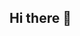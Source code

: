 ## Hi there 👋

<!--
**OleksandrBorovenskyi/OleksandrBorovenskyi** is a ✨ _special_ ✨ repository because its `README.md` (this file) appears on your GitHub profile.

<img alt="Oleksandr's GitHub stats"
src="https://github-readme-stats.vercel.app/api?username=OleksandrBorovenskyi&show_icons=true&theme=transparent"/>
